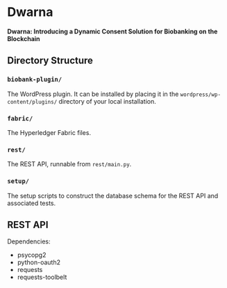 # Dwarna
**Dwarna: Introducing a Dynamic Consent Solution for Biobanking on the Blockchain**

## Directory Structure

### `biobank-plugin/`

The WordPress plugin. It can be installed by placing it in the `wordpress/wp-content/plugins/` directory of your local installation.

### `fabric/`

The Hyperledger Fabric files.

### `rest/`

The REST API, runnable from `rest/main.py`.

### `setup/`

The setup scripts to construct the database schema for the REST API and associated tests.

## REST API

Dependencies:

- psycopg2
- python-oauth2
- requests
- requests-toolbelt
